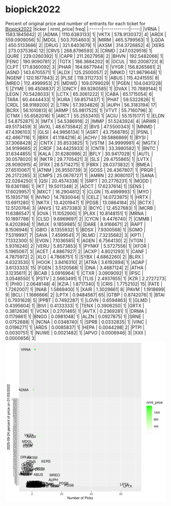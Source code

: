 # biopick2022
Percent of original price and number of entrants for each ticket for [Biopick2022](https://twitter.com/hashtag/Biopick2022)
|ticker |   nrml_price| freq|
|:------|------------:|----:|
|VRNA   | 1583.1845642|    2|
|ADMA   | 1110.6383133|    1|
|VKTX   |  578.9130372|    4|
|ARDX   |  559.0909056|    5|
|MDGL   |  503.7054603|    3|
|MIRM   |  465.5799563|    1|
|LQDA   |  450.5133686|    2|
|DRUG   |  321.6403679|    1|
|AXSM   |  314.3726852|    4|
|XERS   |  273.0375364|   12|
|CRVS   |  268.8796593|    3|
|CRMD   |  247.0329516|    1|
|QURE   |  229.0260392|    1|
|CAPR   |  211.2627958|    2|
|BHVN   |  192.5482066|    1|
|FENC   |  190.9090781|    2|
|TGTX   |  186.3684202|    9|
|OCUL   |  180.2008723|    8|
|CLPT   |  171.8360092|    3|
|PHAR   |  164.6677944|    1|
|VYGR   |  156.8265661|    2|
|ASND   |  143.6705571|    1|
|ALDX   |  125.2500057|    2|
|MNKD   |  121.9679648|    1|
|NGENF  |  120.1877843|    2|
|PLSE   |  119.3112733|    1|
|ABUS   |  115.4241555|    8|
|MREO   |  112.4999953|   21|
|MDWD   |  109.0799029|    1|
|PGEN   |  104.0431228|    1|
|ZYME   |   99.4508837|    2|
|ONCY   |   89.9280585|    1|
|DVAX   |   70.7889144|    1|
|LEGN   |   70.5428033|    1|
|LCTX   |   65.3061222|    1|
|CABA   |   65.1715054|    6|
|TARA   |   60.4444433|    1|
|KURA   |   59.8571437|    1|
|PHAT   |   59.5322826|    1|
|CRDL   |   58.9189200|    2|
|LTRN   |   57.3934826|    3|
|AUPH   |   56.3183194|   17|
|BCRX   |   56.1010813|    6|
|ARMP   |   55.9817525|    1|
|VTVT   |   55.7160796|    3|
|CTMX   |   55.6582016|    1|
|ARCT   |   55.2553410|    1|
|ACIU   |   55.1515177|    1|
|ELDN   |   54.8752871|    3|
|IMTX   |   54.5386916|    2|
|IMMP   |   51.5243924|    4|
|ARWR   |   49.5173459|    3|
|AVXL   |   48.6735842|    2|
|BVS    |   47.5500343|    1|
|MNMD   |   47.4396103|    1|
|GLSI   |   44.9856134|    1|
|ASRT   |   43.7568785|    2|
|PSNL   |   42.4667116|    1|
|IBRX   |   41.1184216|    4|
|ACHV   |   39.5886869|    1|
|BYSI   |   37.3068428|    2|
|CNTX   |   35.8533825|    1|
|VSTM   |   34.9999981|    4|
|MGTX   |   34.9199665|    2|
|CRDF   |   34.4425933|    3|
|CNTB   |   33.3980582|    1|
|BNTC   |   31.6344855|    1|
|KALA   |   31.6280996|    2|
|BFLY   |   30.9417028|    1|
|AUTL   |   30.0578020|    9|
|NKTR   |   29.7705421|    3|
|SLS    |   29.4755865|    1|
|LVTX   |   28.9090915|    4|
|IFRX   |   28.5714275|    1|
|FBRX   |   28.0373832|    1|
|BMEA   |   27.6510067|    1|
|ATNM   |   26.9550739|    3|
|GOSS   |   26.4367807|    1|
|PRQR   |   26.2172265|    3|
|CMPS   |   25.0678727|    1|
|AMRN   |   22.9080107|    1|
|SANA   |   22.0284250|    1|
|QSI    |   20.4574338|    1|
|SRPT   |   20.2776231|    1|
|MODD   |   19.6361186|    1|
|IKT    |   19.5011348|    2|
|ADCT   |   17.6237614|    1|
|SENS   |   17.6029957|    1|
|MXCT   |   16.2904812|    1|
|CLGN   |   15.4999993|    1|
|MYO    |   15.1935719|    1|
|NVNO   |   14.7830044|    1|
|CELZ   |   14.0723975|    1|
|HRTX   |   13.6911280|    1|
|NKTX   |   13.4201947|    1|
|PDSB   |   13.0864184|   25|
|BCTX   |   12.5120764|    3|
|ANVS   |   12.4573383|    3|
|BCYC   |   12.4527683|    1|
|MCRB   |   11.6386547|    1|
|IOVA   |   11.1052900|    1|
|PLRX   |   10.8148151|    1|
|MRNA   |   10.1897786|    1|
|CLSD   |    9.6969697|    2|
|CYCN   |    9.4476740|    7|
|CMMB   |    9.4202894|    1|
|IMUX   |    9.1859985|    5|
|DARE   |    8.9166671|    2|
|RAPT   |    8.1506946|    1|
|GBIO   |    8.1355932|    1|
|BDSX   |    7.9300568|    1|
|SGMO   |    7.5319997|    7|
|SAVA   |    7.4599541|    7|
|RLMD   |    7.3235682|    3|
|KPTI   |    7.1332300|    5|
|EVGN   |    7.1036585|    1|
|AGEN   |    6.7564130|    2|
|VTGN   |    5.9316240|    2|
|VERU   |    5.8573853|    1|
|PYNKF  |    5.5727556|    1|
|XFOR   |    5.1965067|    3|
|ACET   |    4.8867927|    2|
|ACXP   |    4.8021293|    1|
|CANF   |    4.7875972|    2|
|XLO    |    4.7868751|    1|
|SYBX   |    4.6862260|    2|
|BLRX   |    4.6323530|    1|
|HOOK   |    3.8416310|    2|
|ATRA   |    3.6192894|    1|
|ADAP   |    3.6133333|   15|
|FGEN   |    3.5120568|    1|
|DNA    |    3.4687124|    2|
|ATHA   |    3.1235611|    2|
|BCAB   |    3.0916964|    1|
|CTXR   |    3.0909092|    1|
|IPSC   |    3.0548550|    1|
|PSTV   |    2.5663491|    1|
|TLIS   |    2.4937655|    1|
|KZR    |    2.2727273|    1|
|PHIO   |    2.0648148|    4|
|KZIA   |    1.8717340|    1|
|CRIS   |    1.7752102|   15|
|FATE   |    1.7262007|    1|
|INAB   |    1.5869400|    1|
|XAIR   |    1.3029661|    8|
|PAVM   |    1.1918699|    9|
|BCLI   |    1.1666666|    2|
|LPTX   |    0.9484567|   65|
|GTBP   |    0.8742076|    1|
|BTAI   |    0.7931628|    5|
|PPBT   |    0.7492287|    1|
|LGVN   |    0.6594863|    1|
|GLMD   |    0.4395604|    1|
|BIVI   |    0.4133333|    1|
|TENX   |    0.3906250|    1|
|GRTX   |    0.3812636|    1|
|VCNX   |    0.2701465|    1|
|AVTX   |    0.2369281|    1|
|DRMA   |    0.1179861|    1|
|BNGO   |    0.0981048|    1|
|ALZN   |    0.0927875|    1|
|SRNE   |    0.0752688|    1|
|NCNA   |    0.0348740|    1|
|SPRB   |    0.0332835|    1|
|VINC   |    0.0196271|    1|
|ARDS   |    0.0085837|    1|
|HEPA   |    0.0044298|    2|
|PTPI   |    0.0030751|    1|
|NUWE   |    0.0021482|    1|
|APVO   |    0.0006946|    3|
|XXII   |    0.0000656|    3|
![retvspicks](biopicks.png?raw=true)
